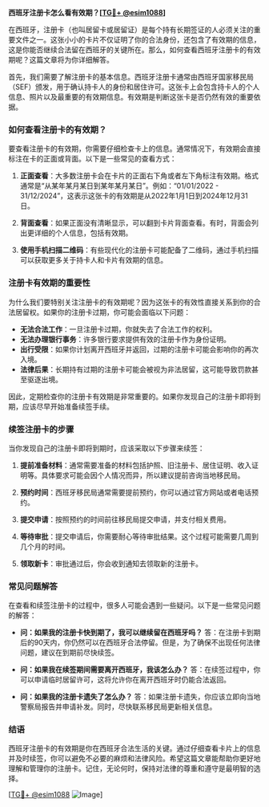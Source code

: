 **西班牙注册卡怎么看有效期？[[TG💪+ @esim1088](https://t.me/s/esim1088)]**

在西班牙，注册卡（也叫居留卡或居留证）是每个持有长期签证的人必须关注的重要文件之一。这张小小的卡片不仅证明了你的合法身份，还包含了有效期的信息，这是你能否继续合法留在西班牙的关键所在。那么，如何查看西班牙注册卡的有效期呢？这篇文章将为你详细解答。

首先，我们需要了解注册卡的基本信息。西班牙注册卡通常由西班牙国家移民局（SEF）颁发，用于确认持卡人的身份和居住许可。这张卡上会包含持卡人的个人信息、照片以及最重要的有效期信息。有效期是判断这张卡是否仍然有效的重要依据。

### 如何查看注册卡的有效期？

要查看注册卡的有效期，你需要仔细检查卡上的信息。通常情况下，有效期会直接标注在卡的正面或背面。以下是一些常见的查看方式：

1. **正面查看**：大多数注册卡会在卡片的正面右下角或者左下角标注有效期。格式通常是“从某年某月某日到某年某月某日”。例如：“01/01/2022 - 31/12/2024”，这表示这张卡的有效期是从2022年1月1日到2024年12月31日。

2. **背面查看**：如果正面没有清晰显示，可以翻到卡片背面查看。有时，背面会列出更详细的个人信息，包括有效期。

3. **使用手机扫描二维码**：有些现代化的注册卡可能配备了二维码，通过手机扫描可以获取更多关于持卡人和卡片有效期的信息。

### 注册卡有效期的重要性

为什么我们要特别关注注册卡的有效期呢？因为这张卡的有效性直接关系到你的合法居留权。如果你的注册卡过期，你可能会面临以下问题：

- **无法合法工作**：一旦注册卡过期，你就失去了合法工作的权利。
- **无法办理银行事务**：许多银行要求提供有效的注册卡作为身份证明。
- **出行受限**：如果你计划离开西班牙并返回，过期的注册卡可能会影响你的再次入境。
- **法律后果**：长期持有过期的注册卡可能会被视为非法居留，这可能导致罚款甚至驱逐出境。

因此，定期检查你的注册卡有效期是非常重要的。如果你发现自己的注册卡即将到期，应该尽早开始准备续签手续。

### 续签注册卡的步骤

当你发现自己的注册卡即将到期时，应该采取以下步骤来续签：

1. **提前准备材料**：通常需要准备的材料包括护照、旧注册卡、居住证明、收入证明等。具体要求可能会因个人情况而异，所以建议提前咨询当地移民局。

2. **预约时间**：西班牙移民局通常需要提前预约，你可以通过官方网站或者电话预约。

3. **提交申请**：按照预约的时间前往移民局提交申请，并支付相关费用。

4. **等待审批**：提交申请后，你需要耐心等待审批结果。这个过程可能需要几周到几个月的时间。

5. **领取新卡**：审批通过后，你会收到通知去领取新的注册卡。

### 常见问题解答

在查看和续签注册卡的过程中，很多人可能会遇到一些疑问。以下是一些常见问题的解答：

- **问：如果我的注册卡快到期了，我可以继续留在西班牙吗？**
  答：在注册卡到期后的90天内，你仍然可以在西班牙合法停留。但是，为了确保不出现任何法律问题，建议在到期前尽快续签。

- **问：如果我在续签期间需要离开西班牙，我该怎么办？**
  答：在续签过程中，你可以申请临时居留许可，这将允许你在离开西班牙时仍能合法返回。

- **问：如果我的注册卡遗失了怎么办？**
  答：如果注册卡遗失，你应该立即向当地警察局报告并申请补发。同时，尽快联系移民局更新相关信息。

### 结语

西班牙注册卡的有效期是你在西班牙合法生活的关键。通过仔细查看卡片上的信息并及时续签，你可以避免不必要的麻烦和法律风险。希望这篇文章能帮助你更好地理解和管理你的注册卡。记住，无论何时，保持对法律的尊重和遵守是最明智的选择。

[[TG💪+ @esim1088](https://t.me/s/esim1088) ![Image](https://i.postimg.cc/4NQfJmqS/Snipaste-2025-05-13-00-14-12.png)]
